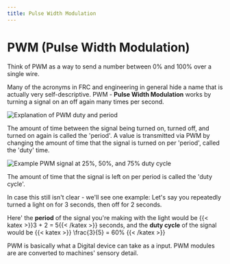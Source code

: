 ```yaml
---
title: Pulse Width Modulation
---
```


# PWM (Pulse Width Modulation)
Think of PWM as a way to send a number between 0% and 100% over a single wire.

Many of the acronyms in FRC and engineering in general hide a name that is actually very self-descriptive.
PWM - **Pulse Width Modulation** works by turning a signal on an off again many times per second.

![Explanation of PWM duty and period](/electrical-book/img/modules/pwm_duty_period.png#center)

The amount of time between the signal being turned on, turned off, and turned on again is called the 'period'.
A value is transmitted via PWM by changing the amount of time that the signal is turned on per 'period', called the 'duty' time.

![Example PWM signal at 25%, 50%, and 75% duty cycle](/electrical-book/img/modules/pwm_diagram.png#center)

The amount of time that the signal is left on per period is called the 'duty cycle'.

In case this still isn't clear - we'll see one example:
Let's say you repeatedly turned a light on for 3 seconds, then off for 2 seconds.

Here' the **period** of the signal you're making with the light would be {{< katex >}}3 + 2 = 5{{< /katex >}} seconds,
and the **duty cycle** of the signal would be {{< katex >}} \frac{3}{5} = 60\% {{< /katex >}}

PWM is basically what a Digital device can take as a input. PWM modules are are converted to machines' sensory detail. 
